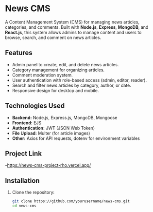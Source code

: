 # News CMS

A Content Management System (CMS) for managing news articles, categories, and comments. Built with **Node.js**, **Express**, **MongoDB**, and **React.js**, this system allows admins to manage content and users to browse, search, and comment on news articles.

## Features

- Admin panel to create, edit, and delete news articles.
- Category management for organizing articles.
- Comment moderation system.
- User authentication with role-based access (admin, editor, reader).
- Search and filter news articles by category, author, or date.
- Responsive design for desktop and mobile.

## Technologies Used

- **Backend:** Node.js, Express.js, MongoDB, Mongoose
- **Frontend:** EJS
- **Authentication:** JWT (JSON Web Token)
- **File Upload:** Multer (for article images)
- **Other:** Axios for API requests, dotenv for environment variables

  
## Project Link
-https://news-cms-project-rho.vercel.app/

## Installation

1. Clone the repository:  
   ```bash
   git clone https://github.com/yourusername/news-cms.git
   cd news-cms

   
